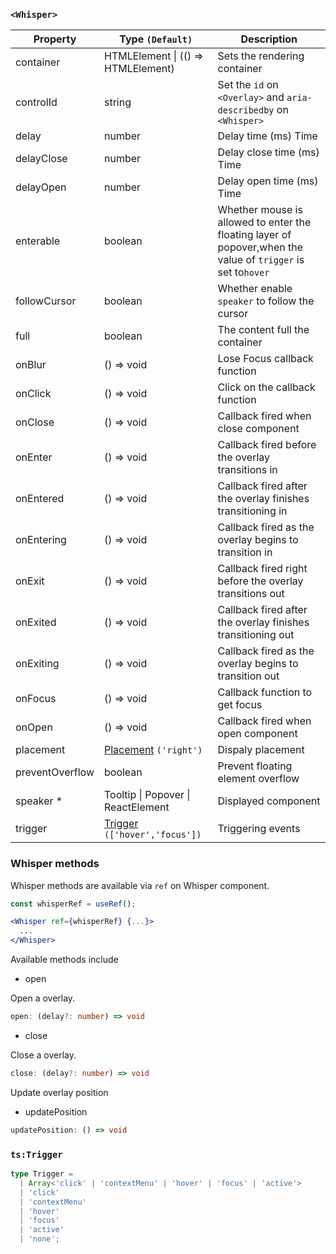 ### `<Whisper>`

| Property        | Type `(Default)`                                         | Description                                                                                                  |
| --------------- | -------------------------------------------------------- | ------------------------------------------------------------------------------------------------------------ |
| container       | HTMLElement &#124; (() => HTMLElement)                   | Sets the rendering container                                                                                 |
| controlId       | string                                                   | Set the `id` on `<Overlay>` and `aria-describedby` on `<Whisper>`                                            |
| delay           | number                                                   | Delay time (ms) Time                                                                                         |
| delayClose      | number                                                   | Delay close time (ms) Time                                                                                   |
| delayOpen       | number                                                   | Delay open time (ms) Time                                                                                    |
| enterable       | boolean                                                  | Whether mouse is allowed to enter the floating layer of popover,when the value of `trigger` is set to`hover` |
| followCursor    | boolean                                                  | Whether enable `speaker` to follow the cursor                                                                |
| full            | boolean                                                  | The content full the container                                                                               |
| onBlur          | () => void                                               | Lose Focus callback function                                                                                 |
| onClick         | () => void                                               | Click on the callback function                                                                               |
| onClose         | () => void                                               | Callback fired when close component                                                                          |
| onEnter         | () => void                                               | Callback fired before the overlay transitions in                                                             |
| onEntered       | () => void                                               | Callback fired after the overlay finishes transitioning in                                                   |
| onEntering      | () => void                                               | Callback fired as the overlay begins to transition in                                                        |
| onExit          | () => void                                               | Callback fired right before the overlay transitions out                                                      |
| onExited        | () => void                                               | Callback fired after the overlay finishes transitioning out                                                  |
| onExiting       | () => void                                               | Callback fired as the overlay begins to transition out                                                       |
| onFocus         | () => void                                               | Callback function to get focus                                                                               |
| onOpen          | () => void                                               | Callback fired when open component                                                                           |
| placement       | [Placement](#code-ts-placement-code) `('right')`         | Dispaly placement                                                                                            |
| preventOverflow | boolean                                                  | Prevent floating element overflow                                                                            |
| speaker \*      | Tooltip &#124; Popover &#124; ReactElement               | Displayed component                                                                                          |
| trigger         | [Trigger](#code-ts-placement-code) `(['hover','focus'])` | Triggering events                                                                                            |

### Whisper methods

Whisper methods are available via `ref` on Whisper component.

```jsx
const whisperRef = useRef();

<Whisper ref={whisperRef} {...}>
  ...
</Whisper>
```

Available methods include

- open

Open a overlay.

```ts
open: (delay?: number) => void
```

- close

Close a overlay.

```ts
close: (delay?: number) => void
```

Update overlay position

- updatePosition

```ts
updatePosition: () => void
```

### `ts:Trigger`

```ts
type Trigger =
  | Array<'click' | 'contextMenu' | 'hover' | 'focus' | 'active'>
  | 'click'
  | 'contextMenu'
  | 'hover'
  | 'focus'
  | 'active'
  | 'none';
```
